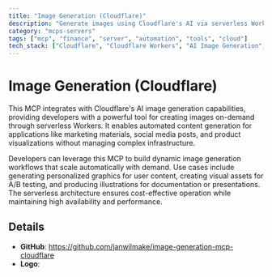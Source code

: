 ```yaml
---
title: "Image Generation (Cloudflare)"
description: "Generate images using Cloudflare's AI via serverless Workers for content creation and visual design tasks."
category: "mcps-servers"
tags: ["mcp", "finance", "server", "automation", "tools", "cloud"]
tech_stack: ["Cloudflare", "Cloudflare Workers", "AI Image Generation", "Serverless Computing"]
---
```


# Image Generation (Cloudflare)

This MCP integrates with Cloudflare's AI image generation capabilities, providing developers with a powerful tool for creating images on-demand through serverless Workers. It enables automated content generation for applications like marketing materials, social media posts, and product visualizations without managing complex infrastructure.

Developers can leverage this MCP to build dynamic image generation workflows that scale automatically with demand. Use cases include generating personalized graphics for user content, creating visual assets for A/B testing, and producing illustrations for documentation or presentations. The serverless architecture ensures cost-effective operation while maintaining high availability and performance.

## Details

- **GitHub**: https://github.com/janwilmake/image-generation-mcp-cloudflare
- **Logo**: 
